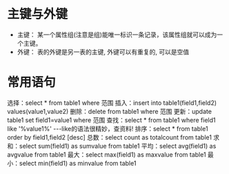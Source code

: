 # 主键与外键
- 主键： 某一个属性组(注意是组)能唯一标识一条记录，该属性组就可以成为一个主键。
- 外键： 表的外键是另一表的主键, 外键可以有重复的, 可以是空值

# 常用语句
选择：select * from table1 where 范围
插入：insert into table1(field1,field2) values(value1,value2)
删除：delete from table1 where 范围
更新：update table1 set field1=value1 where 范围
查找：select * from table1 where field1 like '%value1%' ---like的语法很精妙，查资料!
排序：select * from table1 order by field1,field2 [desc]
总数：select count as totalcount from table1
求和：select sum(field1) as sumvalue from table1
平均：select avg(field1) as avgvalue from table1
最大：select max(field1) as maxvalue from table1
最小：select min(field1) as minvalue from table1